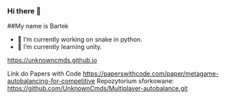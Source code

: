 ### Hi there 👋

##My name is Bartek

- 🔭 I’m currently working on snake in python.
- 🌱 I’m currently learning unity.

https://unknowncmds.github.io

Link do Papers with Code
https://paperswithcode.com/paper/metagame-autobalancing-for-competitive
Repozytorium sforkowane:
https://github.com/UnknownCmds/Multiplayer-autobalance.git
